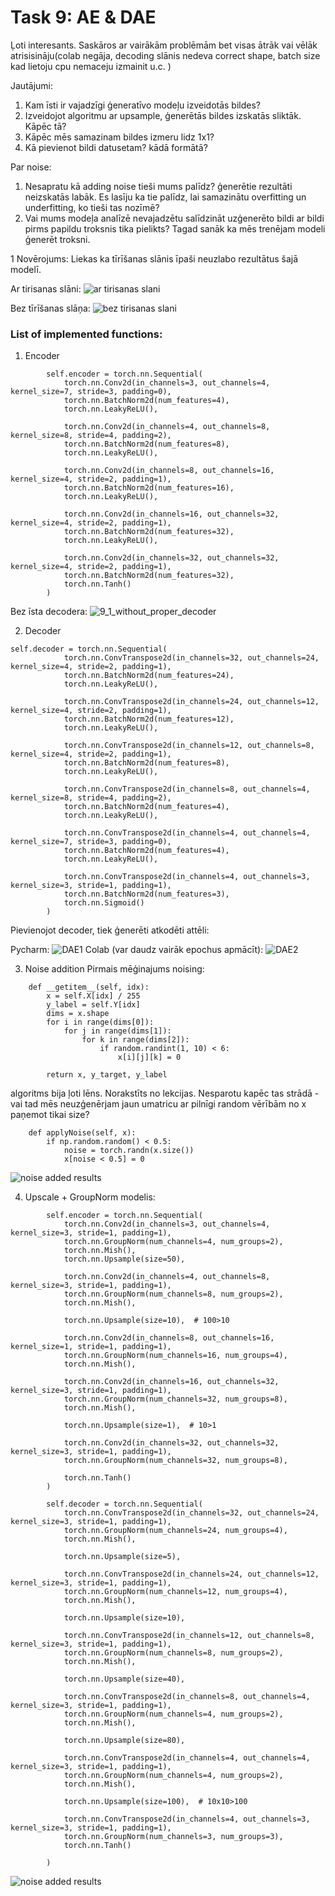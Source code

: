 # Task 9: AE & DAE


Ļoti interesants. Saskāros ar vairākām problēmām bet visas ātrāk vai vēlāk atrisisināju(colab negāja, decoding slānis nedeva correct shape, batch size kad lietoju cpu nemaceju izmainit u.c. )

Jautājumi:
1. Kam īsti ir vajadzīgi ģeneratīvo modeļu izveidotās bildes?
2. Izveidojot algoritmu ar upsample, ģenerētās bildes izskatās sliktāk. Kāpēc tā?
3. Kāpēc mēs samazinam bildes izmeru lidz 1x1?
4. Kā pievienot bildi datusetam? kādā formātā?

Par noise:
1. Nesapratu kā adding noise tieši mums palīdz? ģenerētie rezultāti neizskatās labāk. Es lasīju ka tie palīdz, lai samazinātu overfitting un underfitting, ko tieši tas nozīmē?
2. Vai mums modeļa analīzē nevajadzētu salīdzināt uzģenerēto bildi ar bildi pirms papildu troksnis tika pielikts? Tagad sanāk ka mēs trenējam modeli ģenerēt troksni. 

1 Novērojums: Liekas ka tīrīšanas slānis īpaši neuzlabo rezultātus šajā modelī.

Ar tirisanas slāni:
![ar tirisanas slani](../media/9_ar_tirisanas_slani.PNG)

Bez tīrīšanas slāņa:
![bez tirisanas slani](../media/9_bez_tirisanas_slana.PNG)




### List of implemented functions:
1. Encoder

~~~
        self.encoder = torch.nn.Sequential(
            torch.nn.Conv2d(in_channels=3, out_channels=4, kernel_size=7, stride=3, padding=0),
            torch.nn.BatchNorm2d(num_features=4),
            torch.nn.LeakyReLU(),

            torch.nn.Conv2d(in_channels=4, out_channels=8, kernel_size=8, stride=4, padding=2),
            torch.nn.BatchNorm2d(num_features=8),
            torch.nn.LeakyReLU(),

            torch.nn.Conv2d(in_channels=8, out_channels=16, kernel_size=4, stride=2, padding=1),
            torch.nn.BatchNorm2d(num_features=16),
            torch.nn.LeakyReLU(),

            torch.nn.Conv2d(in_channels=16, out_channels=32, kernel_size=4, stride=2, padding=1),
            torch.nn.BatchNorm2d(num_features=32),
            torch.nn.LeakyReLU(),

            torch.nn.Conv2d(in_channels=32, out_channels=32, kernel_size=4, stride=2, padding=1),
            torch.nn.BatchNorm2d(num_features=32),
            torch.nn.Tanh()
        )
~~~

Bez īsta decodera:
![9_1_without_proper_decoder](../media/9_1_without_proper_decoder.PNG)


2. Decoder

~~~
self.decoder = torch.nn.Sequential(
            torch.nn.ConvTranspose2d(in_channels=32, out_channels=24, kernel_size=4, stride=2, padding=1),
            torch.nn.BatchNorm2d(num_features=24),
            torch.nn.LeakyReLU(),
            
            torch.nn.ConvTranspose2d(in_channels=24, out_channels=12, kernel_size=4, stride=2, padding=1),
            torch.nn.BatchNorm2d(num_features=12),
            torch.nn.LeakyReLU(),
            
            torch.nn.ConvTranspose2d(in_channels=12, out_channels=8, kernel_size=4, stride=2, padding=1),
            torch.nn.BatchNorm2d(num_features=8),
            torch.nn.LeakyReLU(),
            
            torch.nn.ConvTranspose2d(in_channels=8, out_channels=4, kernel_size=8, stride=4, padding=2),
            torch.nn.BatchNorm2d(num_features=4),
            torch.nn.LeakyReLU(),

            torch.nn.ConvTranspose2d(in_channels=4, out_channels=4, kernel_size=7, stride=3, padding=0),
            torch.nn.BatchNorm2d(num_features=4),
            torch.nn.LeakyReLU(),

            torch.nn.ConvTranspose2d(in_channels=4, out_channels=3, kernel_size=3, stride=1, padding=1),
            torch.nn.BatchNorm2d(num_features=3),
            torch.nn.Sigmoid()
        )
~~~

Pievienojot decoder, tiek ģenerēti atkodēti attēli:

Pycharm:
![DAE1](../media/9_1_decoding.PNG)
Colab (var daudz vairāk epochus apmācīt):
![DAE2](../media/9_1_colab_decoding.PNG)

3. Noise addition
Pirmais mēģinajums noising:

~~~
    def __getitem__(self, idx):
        x = self.X[idx] / 255
        y_label = self.Y[idx]
        dims = x.shape
        for i in range(dims[0]):
            for j in range(dims[1]):
                for k in range(dims[2]):
                    if random.randint(1, 10) < 6:
                        x[i][j][k] = 0

        return x, y_target, y_label
~~~

algoritms bija ļoti lēns.
Norakstīts no lekcijas. Nesparotu kapēc tas strādā - vai tad mēs neuzģenērjam jaun umatricu ar pilnīgi random vērībām no x paņemot tikai size?

~~~
    def applyNoise(self, x):
        if np.random.random() < 0.5:
            noise = torch.randn(x.size())
            x[noise < 0.5] = 0
~~~

![noise added results](../media/9_1_added_noise.PNG)


4. Upscale + GroupNorm modelis:
~~~
        self.encoder = torch.nn.Sequential(
            torch.nn.Conv2d(in_channels=3, out_channels=4, kernel_size=3, stride=1, padding=1),
            torch.nn.GroupNorm(num_channels=4, num_groups=2),
            torch.nn.Mish(),
            torch.nn.Upsample(size=50),

            torch.nn.Conv2d(in_channels=4, out_channels=8, kernel_size=3, stride=1, padding=1),
            torch.nn.GroupNorm(num_channels=8, num_groups=2),
            torch.nn.Mish(),

            torch.nn.Upsample(size=10),  # 100>10

            torch.nn.Conv2d(in_channels=8, out_channels=16, kernel_size=1, stride=1, padding=1),
            torch.nn.GroupNorm(num_channels=16, num_groups=4),
            torch.nn.Mish(),

            torch.nn.Conv2d(in_channels=16, out_channels=32, kernel_size=3, stride=1, padding=1),
            torch.nn.GroupNorm(num_channels=32, num_groups=8),
            torch.nn.Mish(),

            torch.nn.Upsample(size=1),  # 10>1

            torch.nn.Conv2d(in_channels=32, out_channels=32, kernel_size=3, stride=1, padding=1),
            torch.nn.GroupNorm(num_channels=32, num_groups=8),

            torch.nn.Tanh()
        )

        self.decoder = torch.nn.Sequential(
            torch.nn.ConvTranspose2d(in_channels=32, out_channels=24, kernel_size=3, stride=1, padding=1),
            torch.nn.GroupNorm(num_channels=24, num_groups=4),
            torch.nn.Mish(),

            torch.nn.Upsample(size=5),

            torch.nn.ConvTranspose2d(in_channels=24, out_channels=12, kernel_size=3, stride=1, padding=1),
            torch.nn.GroupNorm(num_channels=12, num_groups=4),
            torch.nn.Mish(),

            torch.nn.Upsample(size=10),

            torch.nn.ConvTranspose2d(in_channels=12, out_channels=8, kernel_size=3, stride=1, padding=1),
            torch.nn.GroupNorm(num_channels=8, num_groups=2),
            torch.nn.Mish(),

            torch.nn.Upsample(size=40),

            torch.nn.ConvTranspose2d(in_channels=8, out_channels=4, kernel_size=3, stride=1, padding=1),
            torch.nn.GroupNorm(num_channels=4, num_groups=2),
            torch.nn.Mish(),

            torch.nn.Upsample(size=80),

            torch.nn.ConvTranspose2d(in_channels=4, out_channels=4, kernel_size=3, stride=1, padding=1),
            torch.nn.GroupNorm(num_channels=4, num_groups=2),
            torch.nn.Mish(),

            torch.nn.Upsample(size=100),  # 10x10>100

            torch.nn.ConvTranspose2d(in_channels=4, out_channels=3, kernel_size=3, stride=1, padding=1),
            torch.nn.GroupNorm(num_channels=3, num_groups=3),
            torch.nn.Tanh()

        )
~~~


![noise added results](../media/9_5_groupnorm_with_upsample.PNG)
